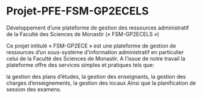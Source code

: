 # Projet-PFE-FSM-GP2ECELS
Développement d’une plateforme de gestion des ressources administratif de la Faculté des Sciences de Monastir (« FSM-GP2ECELS »)

Ce projet intitulé « FSM-GP2ECE » est une plateforme de gestion de ressources d’un sous-système d’information administratif en particulier celui de la Faculté des Sciences de Monastir. A l’issue de notre travail la plateforme offre des services simples et pratiques tels que:

la gestion des plans d’études,
la gestion des enseignants,
la gestion des charges d’enseignements,
la gestion des locaux
Ainsi que la planification de session des examens.
